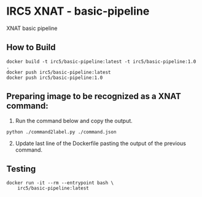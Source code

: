 # IRC5 XNAT - basic-pipeline
XNAT basic pipeline

## How to Build
```
docker build -t irc5/basic-pipeline:latest -t irc5/basic-pipeline:1.0 .
docker push irc5/basic-pipeline:latest
docker push irc5/basic-pipeline:1.0
```

## Preparing image to be recognized as a XNAT command:

1. Run the command below and copy the output.
```
python ./command2label.py ./command.json
```

2. Update last line of the Dockerfile pasting the output of the previous command.


## Testing
```
docker run -it --rm --entrypoint bash \
    irc5/basic-pipeline:latest
```
